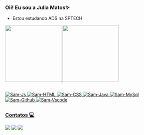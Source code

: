### Oii! Eu sou a Julia Matos✨

- Estou estudando ADS na SPTECH
<div>
  <a href="https://github.com/JuliaMatos09">
  <img height="180em" src="https://github-readme-stats.vercel.app/api?username=JuliaMatos09&show_icons=true&theme=dracula&include_all_commits=true&count_private=true&border_radius=10"/>
  <img height="180em" src="https://github-readme-stats.vercel.app/api/top-langs/?username=JuliaMatos09&layout=compact&langs_count=7&theme=dracula&border_radius=10"/>
</div>
    
##
<div style="display: inline_block">
  <img alt="Sam-Js" src="https://img.shields.io/badge/JavaScript-323330?style=for-the-badge&logo=javascript&logoColor=F7DF1E">
  <img alt="Sam-HTML" src="https://img.shields.io/badge/HTML5-E34F26?style=for-the-badge&logo=html5&logoColor=white">
  <img alt="Sam-CSS" src="https://img.shields.io/badge/CSS3-1572B6?style=for-the-badge&logo=css3&logoColor=white">
  <img alt="Sam-Java" src="https://img.shields.io/badge/Java-ED8B00?style=for-the-badge&logo=java&logoColor=white">
  <img alt="Sam-MySql" src="https://img.shields.io/badge/MySQL-005C84?style=for-the-badge&logo=mysql&logoColor=white">
  <img alt="Sam-Github" src="https://img.shields.io/badge/GitHub-100000?style=for-the-badge&logo=github&logoColor=white">
  <img alt="Sam-Vscode" src="https://img.shields.io/badge/Visual_Studio_Code-0078D4?style=for-the-badge&logo=visual%20studio%20code&logoColor=white">
 </div>


 ##
 ### Contatos 💻
  <a href="https://instagram.com/juh_mats?igshid=MmIzYWVlNDQ5Yg==" target="_blank" rel="external" align="center">
  <img src="https://img.shields.io/badge/Instagram-E4405F?style=for-the-badge&logo=instagram&logoColor=white" target="_blank"></a>
  <a href="www.linkedin.com/in/julia-matos-194894203" target="_blank" rel="external" align="center">
    <img src="https://img.shields.io/badge/LinkedIn-0077B5?style=for-the-badge&logo=linkedin&logoColor=white" target="_blank"></a>
     <a href="www.linkedin.com/in/julia-matos-194894203" target="_blank" rel="external" align="center">
    <img src="https://img.shields.io/badge/Discord-7289DA?style=for-the-badge&logo=discord&logoColor=white" target="_blank"></a>
   
